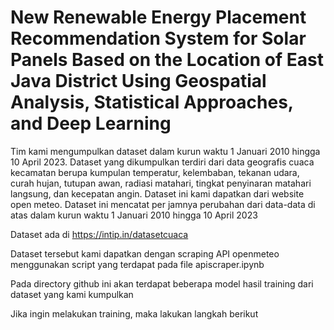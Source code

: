 # New Renewable Energy Placement Recommendation System for Solar Panels Based on the Location of East Java District Using Geospatial Analysis, Statistical Approaches, and Deep Learning

Tim kami mengumpulkan dataset dalam kurun waktu 1 Januari 2010 hingga 10 April 2023. Dataset yang dikumpulkan terdiri dari data geografis cuaca kecamatan berupa kumpulan temperatur, kelembaban, tekanan udara, curah hujan, tutupan awan, radiasi matahari, tingkat penyinaran matahari langsung, dan kecepatan angin. Dataset ini kami dapatkan dari website open meteo. Dataset ini mencatat per jamnya perubahan dari data-data di atas dalam kurun waktu 1 Januari 2010 hingga 10 April 2023

Dataset ada di https://intip.in/datasetcuaca

Dataset tersebut kami dapatkan dengan scraping API openmeteo menggunakan script yang terdapat pada file apiscraper.ipynb

Pada directory github ini akan terdapat beberapa model hasil training dari dataset yang kami kumpulkan 

Jika ingin melakukan training, maka lakukan langkah berikut


